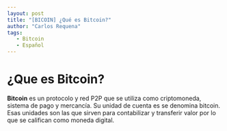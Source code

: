 ```yaml
---
layout: post
title: "[BICOIN] ¿Qué es Bitcoin?"
author: "Carlos Requena"
tags:
   - Bitcoin
   - Español
---
```


# ¿Que es Bitcoin?

**Bitcoin** es un protocolo y red P2P que se utiliza como criptomoneda, sistema de pago y mercancía. Su unidad de cuenta es se denomina bitcoin. Esas unidades son las que sirven 
para contabilizar y transferir valor por lo que se califican como moneda digital.
